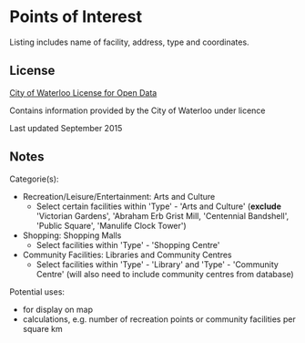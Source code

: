 # Points of Interest
Listing includes name of facility, address, type and coordinates.

## License
[City of Waterloo License for Open Data](http://www.waterloo.ca/en/government/OpenDataUserLicence.asp) 

Contains information provided by the City of Waterloo under licence

Last updated September 2015

## Notes
Categorie(s):

* Recreation/Leisure/Entertainment: Arts and Culture
    * Select certain facilities within 'Type' - 'Arts and Culture' (**exclude** 'Victorian Gardens', 'Abraham Erb Grist Mill, 'Centennial Bandshell', 'Public Square', 'Manulife Clock Tower')   
* Shopping: Shopping Malls
    * Select facilities within 'Type' - 'Shopping Centre'
* Community Facilities: Libraries and Community Centres
    * Select facilities within 'Type' - 'Library' and 'Type' - 'Community Centre' (will also need to include community centres from database)

Potential uses:

* for display on map 
* calculations, e.g. number of recreation points or community facilities per square km